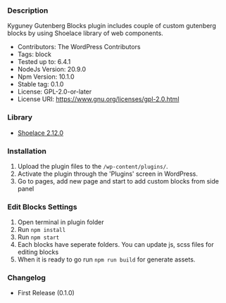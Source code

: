 ### Description

Kyguney Gutenberg Blocks plugin includes couple of custom gutenberg blocks by using Shoelace library of web components.

- Contributors: The WordPress Contributors
- Tags: block
- Tested up to: 6.4.1
- NodeJs Version: 20.9.0
- Npm Version: 10.1.0
- Stable tag: 0.1.0
- License: GPL-2.0-or-later
- License URI: https://www.gnu.org/licenses/gpl-2.0.html

### Library

- [Shoelace 2.12.0](https://shoelace.style/)

### Installation

1. Upload the plugin files to the `/wp-content/plugins/`.
2. Activate the plugin through the 'Plugins' screen in WordPress.
3. Go to pages, add new page and start to add custom blocks from side panel

### Edit Blocks Settings

1. Open terminal in plugin folder
2. Run `npm install`
3. Run `npm start`
4. Each blocks have seperate folders. You can update js, scss files for editing blocks
5. When it is ready to go run `npm run build` for generate assets.

### Changelog

- First Release (0.1.0)
